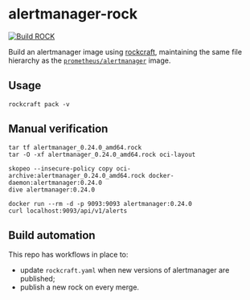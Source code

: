 # alertmanager-rock

[![Build ROCK](https://github.com/canonical/alertmanager-rock/actions/workflows/build-rock.yaml/badge.svg)](https://github.com/canonical/alertmanager-rock/actions/workflows/build-rock.yaml)

Build an alertmanager image using
[rockcraft](https://github.com/canonical/rockcraft), maintaining the same file
hierarchy as the
[`prometheus/alertmanager`](https://github.com/prometheus/alertmanager/blob/main/Dockerfile)
image.

## Usage
```shell
rockcraft pack -v
```

## Manual verification
```shell
tar tf alertmanager_0.24.0_amd64.rock
tar -O -xf alertmanager_0.24.0_amd64.rock oci-layout

skopeo --insecure-policy copy oci-archive:alertmanager_0.24.0_amd64.rock docker-daemon:alertmanager:0.24.0
dive alertmanager:0.24.0

docker run --rm -d -p 9093:9093 alertmanager:0.24.0
curl localhost:9093/api/v1/alerts
```

## Build automation
This repo has workflows in place to:
- update `rockcraft.yaml` when new versions of alertmanager are published;
- publish a new rock on every merge.
